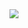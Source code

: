 <img src="https://fustyles.github.io/webduino/LinkIt7697/test_myBlocksFlydown/img/fuFieldBlocks.png">
